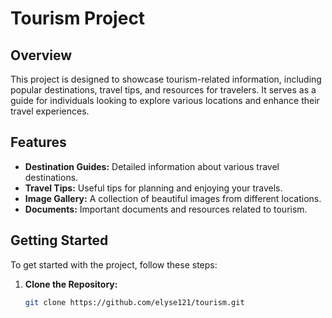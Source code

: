 # Tourism Project

## Overview
This project is designed to showcase tourism-related information, including popular destinations, travel tips, and resources for travelers. It serves as a guide for individuals looking to explore various locations and enhance their travel experiences.

## Features
- **Destination Guides:** Detailed information about various travel destinations.
- **Travel Tips:** Useful tips for planning and enjoying your travels.
- **Image Gallery:** A collection of beautiful images from different locations.
- **Documents:** Important documents and resources related to tourism.

## Getting Started
To get started with the project, follow these steps:

1. **Clone the Repository:**
   ```bash
   git clone https://github.com/elyse121/tourism.git
  
